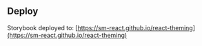 ## Deploy 
Storybook deployed to: [https://sm-react.github.io/react-theming](https://sm-react.github.io/react-theming)
